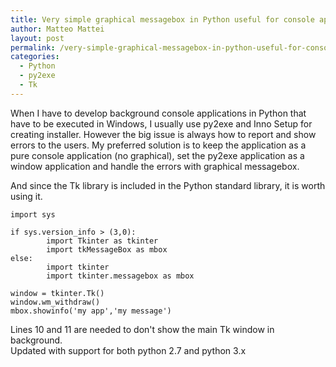 ```yaml
---
title: Very simple graphical messagebox in Python useful for console applications with py2exe
author: Matteo Mattei
layout: post
permalink: /very-simple-graphical-messagebox-in-python-useful-for-console-applications-with-py2exe/
categories:
  - Python
  - py2exe
  - Tk
---
```

When I have to develop background console applications in Python that have to be executed in Windows, I usually use py2exe and Inno Setup for creating installer. However the big issue is always how to report and show errors to the users. My preferred solution is to keep the application as a pure console application (no graphical), set the py2exe application as a window application and handle the errors with graphical messagebox.

And since the Tk library is included in the Python standard library, it is worth using it.

```
import sys

if sys.version_info > (3,0):
        import Tkinter as tkinter
        import tkMessageBox as mbox
else:
        import tkinter
        import tkinter.messagebox as mbox

window = tkinter.Tk()
window.wm_withdraw()
mbox.showinfo('my app','my message')
```

Lines 10 and 11 are needed to don't show the main Tk window in background.  
Updated with support for both python 2.7 and python 3.x
